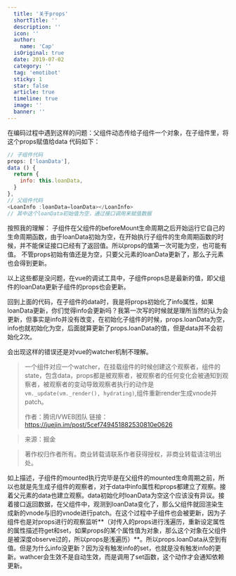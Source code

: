 ```yaml
---
  title: '关于props'
  shortTitle: ''
  description: ''
  icon: ''
  author:
    name: 'Cap'
  isOriginal: true
  date: 2019-07-02
  category: ''
  tag: 'emotibot'
  sticky: 1
  star: false
  article: true
  timeline: true
  image: ''
  banner: ''
---
```


  在编码过程中遇到这样的问题：父组件动态传给子组件一个对象，在子组件里，将这个props赋值给data
代码如下：

```javascript
// 子组件代码
props: ['loanData'],
data () {
  return {
    info: this.loanData,
  }
},
// 父组件代码
<LoanInfo :loanData=loanData></LoanInfo>
// 其中这个loanData初始值为空，通过接口调用来赋值数据
```

按照我的理解：
子组件在父组件的beforeMount生命周期之后开始运行它自己的生命周期函数，由于loanData初始为空，在开始执行子组件的生命周期函数的时候，并不能保证接口已经有了返回值。所以props的值第一次可能为空，也可能有值。
不管props初始有值还是为空，只要父元素的loanData更新了，那么子元素也会得到更新。

以上这些都是没问题，在vue的调试工具中，子组件props总是最新的值，即父组件的loanData更新子组件的props也会更新。

回到上面的代码，在子组件的data时，我是将props初始化了info属性，如果loanData更新，你们觉得info会更新吗？我第一次写的时候就是理所当然的认为会更新，但事实是info并没有改变，在初始化子组件的时候，props.loanData为空，info也就初始化为空，后面就算更新了props.loanData的值，但是data并不会初始化2次。

会出现这样的错误还是对vue的watcher机制不理解。

> 一个组件对应一个watcher，在挂载组件的时候创建这个观察者，组件的state，包含data，props都是被观察者，被观察者的任何变化会被通知到观察者，被观察者的变动导致观察者执行的动作是`vm._update(vm._render(), hydrating)`,组件重新render生成vnode并patch。
> 
> 作者：腾讯IVWEB团队
> 链接：https://juejin.im/post/5cef749451882530810e0626

> 来源：掘金

> 著作权归作者所有。商业转载请联系作者获得授权，非商业转载请注明出处。


如上描述，子组件的mounted执行完毕是在父组件的mounted生命周期之前，所以也就是先生成子组件的观察者，对于data中info属性和props都建立了观察。接着父元素的data也建立观察。data初始化时loanData为空这个应该没有异议。接着接口返回数据，在父组件中，观测到loanData变化了，那么父组件就回渲染生成新的vnode与旧的vnode进行patch。在这个过程中子组件也会被更新，因为子组件也是对props进行的观察监听**（对传入的props进行浅遍历，重新设定属性的属性描述符get和set，如果props的某个属性值为对象，那么这个对象在父组件是被深度observe过的，所以props是浅遍历）**。所以props.loanData从空到有值。但是为什么info没更新？因为没有触发info的set，也就是没有触发info的更新。wathcer会生效不是自动生效，而是调用了set函数，这个动作才会通知依赖更新。
